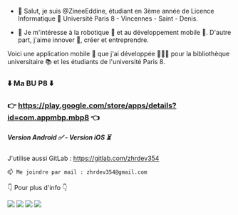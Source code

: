 - 👋 Salut, je suis @ZineeEddine, étudiant en 3ème année de Licence Informatique 📍 Université Paris 8 - Vincennes - Saint - Denis.

- 👀 Je m'intéresse à la robotique 🤖 et au développement mobile 📱. D'autre part, j'aime innover 🤔, créer  et entreprendre. 

Voici une application mobile 📲 que j'ai développée 👨🏼‍💻 pour la bibliothèque universitaire 📚 et les étudiants de l'université Paris 8.
### ⬇️ Ma BU P8 ⬇️
###  👉  https://play.google.com/store/apps/details?id=com.appmbp.mbp8  👈
##### Version Android ✅ - Version iOS ⏳ 

J'utilise aussi GitLab : https://gitlab.com/zhrdev354
                 
    📫 Me joindre par mail : zhrdev354@gmail.com 

    
    
 👇 Pour plus d'info 👇

[<img src="https://user-images.githubusercontent.com/92603736/218540846-4b90ace0-d062-4172-97cd-944d2303d43d.png">](https://www.linkedin.com/in/zine-eddine-hadj-rabah-362020224/)
[<img src="https://user-images.githubusercontent.com/92603736/218540850-4cc0907a-8329-4e17-a493-bf7e4749d9c9.png">](https://twitter.com/zhrdev354)
[<img src="https://user-images.githubusercontent.com/92603736/218540843-f65c1cb6-9305-4904-8c30-e2b4898686c7.png">](https://www.facebook.com/profile.php?id=100073070183496)
[<img src="https://user-images.githubusercontent.com/92603736/218539699-c32da861-86a4-4b5d-a4b0-aaedcaad9ecc.png">](https://www.instagram.com/zine_dev/?hl=fr)
